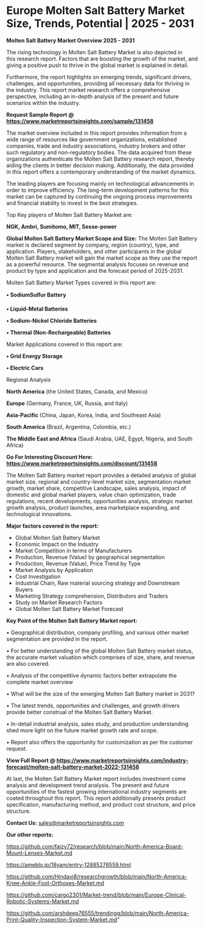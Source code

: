 # Europe Molten Salt Battery Market Size, Trends, Potential | 2025 - 2031

<Strong> Molten Salt Battery Market Overview 2025 - 2031</strong>

The rising technology in Molten Salt Battery Market is also depicted in this research report. Factors that are boosting the growth of the market, and giving a positive push to thrive in the global market is explained in detail.

Furthermore, the report highlights on emerging trends, significant drivers, challenges, and opportunities, providing all necessary data for thriving in the industry. This report market research offers a comprehensive perspective, including an in-depth analysis of the present and future scenarios within the industry.

<strong>Request Sample Report @ <a href=https://www.marketreportsinsights.com/sample/131458>https://www.marketreportsinsights.com/sample/131458</a></strong>

The market overview included in this report provides information from a wide range of resources like government organizations, established companies, trade and industry associations, industry brokers and other such regulatory and non-regulatory bodies. The data acquired from these organizations authenticate the Molten Salt Battery research report, thereby aiding the clients in better decision making. Additionally, the data provided in this report offers a contemporary understanding of the market dynamics.

The leading players are focusing mainly on technological advancements in order to improve efficiency. The long-term development patterns for this market can be captured by continuing the ongoing process improvements and financial stability to invest in the best strategies.

Top Key players of Molten Salt Battery Market are:

<strong>NGK, Ambri, Sumitomo, MIT, Sesse-power</strong>

<strong><b>Global Molten Salt Battery Market Scope and Size:</b></strong>
The Molten Salt Battery market is declared segment by company, region (country), type, and application. Players, stakeholders, and other participants in the global Molten Salt Battery market will gain the market scope as they use the report as a powerful resource. The segmental analysis focuses on revenue and product by type and application and the forecast period of 2025-2031.

Molten Salt Battery Market Types covered in this report are:

<strong>• SodiumSulfur Battery

• Liquid-Metal Batteries

• Sodium-Nickel Chloride Batteries

• Thermal (Non-Rechargeable) Batteries</strong>

Market Applications covered in this report are:

<strong>• Grid Energy Storage

• Electric Cars</strong> 

Regional Analysis

<strong>North America</strong> (the United States, Canada, and Mexico)

<strong>Europe</strong> (Germany, France, UK, Russia, and Italy)

<strong>Asia-Pacific</strong> (China, Japan, Korea, India, and Southeast Asia)

<strong>South America</strong> (Brazil, Argentina, Colombia, etc.)

<strong>The Middle East and Africa</strong> (Saudi Arabia, UAE, Egypt, Nigeria, and South Africa)

<strong>Go For Interesting Discount Here: <a href=https://www.marketreportsinsights.com/discount/131458>https://www.marketreportsinsights.com/discount/131458</a></strong>

The Molten Salt Battery market report provides a detailed analysis of global market size, regional and country-level market size, segmentation market growth, market share, competitive Landscape, sales analysis, impact of domestic and global market players, value chain optimization, trade regulations, recent developments, opportunities analysis, strategic market growth analysis, product launches, area marketplace expanding, and technological innovations.

<strong><b>Major factors covered in the report:</b></strong>
<ul>
  <li>Global Molten Salt Battery Market </li>
  <li>Economic Impact on the Industry</li>
  <li>Market Competition in terms of Manufacturers</li>
  <li>Production, Revenue (Value) by geographical segmentation</li>
  <li>Production, Revenue (Value), Price Trend by Type</li>
  <li>Market Analysis by Application</li>
  <li>Cost Investigation</li>
  <li>Industrial Chain, Raw material sourcing strategy and Downstream Buyers</li>
  <li>Marketing Strategy comprehension, Distributors and Traders</li>
  <li>Study on Market Research Factors</li>
  <li>Global Molten Salt Battery Market Forecast</li>
</ul>

<strong><b>Key Point of the Molten Salt Battery Market report:</b></strong>

• Geographical distribution, company profiling, and various other market segmentation are provided in the report.

• For better understanding of the global Molten Salt Battery market status, the accurate market valuation which comprises of size, share, and revenue are also covered.

• Analysis of the competitive dynamic factors better extrapolate the complete market overview

• What will be the size of the emerging Molten Salt Battery market in 2031?

• The latest trends, opportunities and challenges, and growth drivers provide better construal of the Molten Salt Battery Market.

• In-detail industrial analysis, sales study, and production understanding shed more light on the future market growth rate and scope.

• Report also offers the opportunity for customization as per the customer request.

<strong><b>View Full Report @ <a href=https://www.marketreportsinsights.com/industry-forecast/molten-salt-battery-market-2022-131458>https://www.marketreportsinsights.com/industry-forecast/molten-salt-battery-market-2022-131458</a></b></strong>


At last, the Molten Salt Battery Market report includes investment come analysis and development trend analysis. The present and future opportunities of the fastest growing international industry segments are coated throughout this report. This report additionally presents product specification, manufacturing method, and product cost structure, and price structure.

<strong>Contact Us:</strong>
sales@marketreportsinsights.com

<strong>Our other reports:</strong>

<a href=https://github.com/faizy72/research/blob/main/North-America-Board-Mount-Lenses-Market.md>https://github.com/faizy72/research/blob/main/North-America-Board-Mount-Lenses-Market.md</a>

<a href=https://ameblo.jp/18yam/entry-12885276559.html>https://ameblo.jp/18yam/entry-12885276559.html</a>

<a href=https://github.com/Hindavi8/researchgrowth/blob/main/North-America-Knee-Ankle-Foot-Orthoses-Market.md>https://github.com/Hindavi8/researchgrowth/blob/main/North-America-Knee-Ankle-Foot-Orthoses-Market.md</a>

<a href=https://github.com/cargo2301/Market-trend/blob/main/Europe-Clinical-Robotic-Systems-Market.md>https://github.com/cargo2301/Market-trend/blob/main/Europe-Clinical-Robotic-Systems-Market.md</a>

<a href=https://github.com/arshdeep76555/trendingg/blob/main/North-America-Print-Quality-Inspection-System-Market.md>https://github.com/arshdeep76555/trendingg/blob/main/North-America-Print-Quality-Inspection-System-Market.md</a>"
